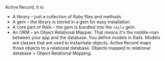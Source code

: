Active Record, it is:

* A library – just a collection of Ruby files and methods.
* A gem – the library is stored in a gem for easy installation.
* A core part of Rails – the gem is bundled into the `rails` gem.
* An ORM – an Object Relational Mapper. That means it's the middle-man between your app and the database. You define models in Rails. Models are classes that are used to instantiate objects. Active Record maps those objects to a relational database. Objects mapped to relational database = Object Relational Mapping. 